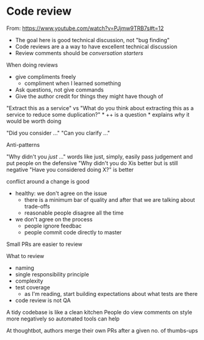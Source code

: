 # Code review

From: https://www.youtube.com/watch?v=PJjmw9TRB7s#t=12

* The goal here is good technical discussion, not "bug finding"
* Code reviews are a a way to have excellent technical discussion
* Review comments should be _conversation starters_

When doing reviews

* give compliments freely
    * compliment when I learned something
* Ask questions, not give commands
* Give the author credit for things they might have though of

"Extract this as a service"
vs
"What do you think about extracting this as a service to reduce some duplication?"
    * ++ is a question
    * explains _why_ it would be worth doing

"Did you consider ..."
"Can you clarify ..."

Anti-patterns

"Why didn't you _just_ ..."
words like just, simply, easily pass judgement and put people on the defensive
"Why didn't you do Xis better but is still negative
"Have you considered doing X?" is better

conflict around a change is good

* healthy: we don't agree on the issue
    * there is a minimum bar of quality and after that we are talking about trade-offs
    * reasonable people disagree all the time
* we don't agree on the process
    * people ignore feedbac
    * people commit code directly to master


Small PRs are easier to review

What to review

* naming
* single responsibility principle
* complexity
* test coverage
    * as I'm reading, start building expectations about what tests are there
* code review is not QA

A tidy codebase is like a clean kitchen
People do view comments on style more negatively so automated tools can help

At thoughtbot, authors merge their own PRs after a given no. of thumbs-ups

